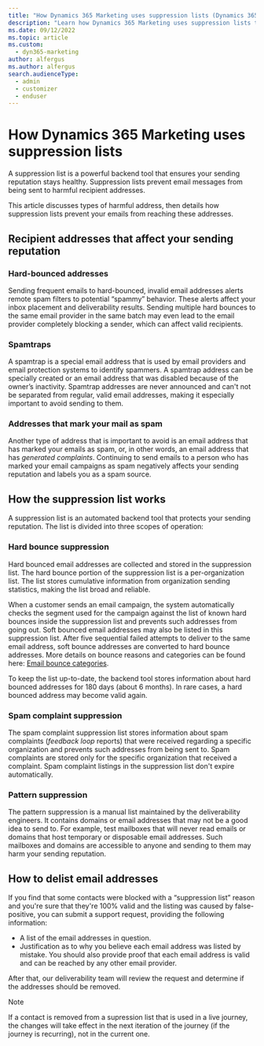 ```yaml
---
title: "How Dynamics 365 Marketing uses suppression lists (Dynamics 365 Marketing) | Microsoft Docs"
description: "Learn how Dynamics 365 Marketing uses suppression lists to protect email sending reputations."
ms.date: 09/12/2022
ms.topic: article
ms.custom: 
  - dyn365-marketing
author: alfergus
ms.author: alfergus
search.audienceType: 
  - admin
  - customizer
  - enduser
---
```


# How Dynamics 365 Marketing uses suppression lists

A suppression list is a powerful backend tool that ensures your sending reputation stays healthy. Suppression lists prevent email messages from being sent to harmful recipient addresses.

This article discusses types of harmful address, then details how suppression lists prevent your emails from reaching these addresses.

## Recipient addresses that affect your sending reputation

### Hard-bounced addresses

Sending frequent emails to hard-bounced, invalid email addresses alerts remote spam filters to potential “spammy” behavior. These alerts affect your inbox placement and deliverability results. Sending multiple hard bounces to the same email provider in the same batch may even lead to the email provider completely blocking a sender, which can affect valid recipients.

### Spamtraps

A spamtrap is a special email address that is used by email providers and email protection systems to identify spammers. A spamtrap address can be specially created or an email address that was disabled because of the owner’s inactivity. Spamtrap addresses are never announced and can't not be separated from regular, valid email addresses, making it especially important to avoid sending to them.

### Addresses that mark your mail as spam

Another type of address that is important to avoid is an email address that has marked your emails as spam, or, in other words, an email address that has *generated complaints*. Continuing to send emails to a person who has marked your email campaigns as spam negatively affects your sending reputation and labels you as a spam source.

## How the suppression list works

A suppression list is an automated backend tool that protects your sending reputation. The list is divided into three scopes of operation:

### Hard bounce suppression

Hard bounced email addresses are collected and stored in the suppression list. The hard bounce portion of the suppression list is a per-organization list. The list stores cumulative information from organization sending statistics, making the list broad and reliable.

When a customer sends an email campaign, the system automatically checks the segment used for the campaign against the list of known hard bounces inside the suppression list and prevents such addresses from going out. Soft bounced email addresses may also be listed in this suppression list. After five sequential failed attempts to deliver to the same email address, soft bounce addresses are converted to hard bounce addresses. More details on bounce reasons and categories can be found here: [Email bounce categories](email-bounce-categories.md).

To keep the list up-to-date, the backend tool stores information about hard bounced addresses for 180 days (about 6 months). In rare cases, a hard bounced address may become valid again.

### Spam complaint suppression

The spam complaint suppression list stores information about spam complaints (*feedback loop* reports) that were received regarding a specific organization and prevents such addresses from being sent to. Spam complaints are stored only for the specific organization that received a complaint. Spam complaint listings in the suppression list don't expire automatically.

### Pattern suppression

The pattern suppression is a manual list maintained by the deliverability engineers. It contains domains or email addresses that may not be a good idea to send to. For example, test mailboxes that will never read emails or domains that host temporary or disposable email addresses. Such mailboxes and domains are accessible to anyone and sending to them may harm your sending reputation.

## How to delist email addresses

If you find that some contacts were blocked with a “suppression list” reason and you're sure that they're 100% valid and the listing was caused by false-positive, you can submit a support request, providing the following information:

-	A list of the email addresses in question.
-	Justification as to why you believe each email address was listed by mistake. You should also provide proof that each email address is valid and can be reached by any other email provider.

After that, our deliverability team will review the request and determine if the addresses should be removed.

> [!NOTE]
> If a contact is removed from a supression list that is used in a live journey, the changes will take effect in the next iteration of the journey (if the journey is recurring), not in the current one.
